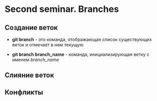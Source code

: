 # Second seminar. Branches

## Создание веток

* __git branch__ -  это команда, отображающая список существующих веток и отмечает в нем текущую

* __git branch branch_name__ - команда, инициализирующая ветку с именем *branch_name*

## Слияние веток

## Конфликты